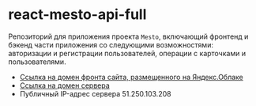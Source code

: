 # react-mesto-api-full
Репозиторий для приложения проекта `Mesto`, включающий фронтенд и бэкенд части приложения со следующими возможностями: авторизации и регистрации пользователей, операции с карточками и пользователями.
  
* [Ссылка на домен фронта сайта, размещенного на Яндекс.Облаке](http://tanya-dudchenko.nomoredomains.xyz/)
* [Ссылка на домен сервера](http://api.tanya-dudchenko.nomoredomains.xyz/)
* Публичный IP-адрес сервера 51.250.103.208

